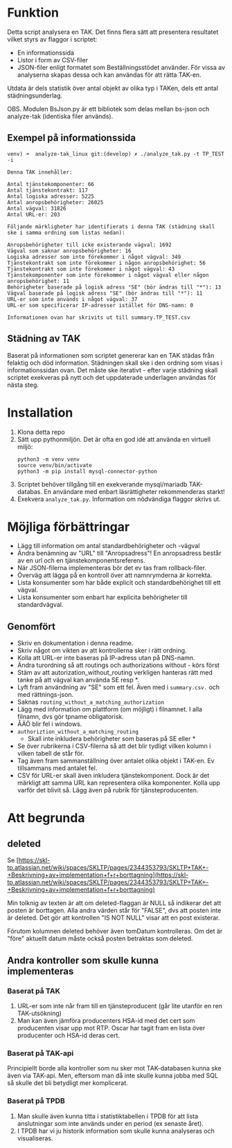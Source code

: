 # Funktion
Detta script analysera en TAK. Det finns flera sätt att presentera resultatet vilket styrs av flaggor i scriptet:

* En informationssida
* Listor i form av CSV-filer
* JSON-filer enligt formatet som Beställningsstödet använder. För vissa av analyserna skapas dessa och kan användas för att rätta TAK-en. 

Utdata är dels statistik över antal objekt av olika typ i TAKen, dels ett antal städningsunderlag. 

OBS. Modulen BsJson.py är ett bibliotek som delas mellan bs-json och analyze-tak (identiska filer används).
## Exempel på informationssida
```
venv) ➜  analyze-tak_linux git:(develop) ✗ ./analyze_tak.py -t TP_TEST -i

Denna TAK innehåller:

Antal tjänstekomponenter: 66
Antal tjänstekontrakt: 117
Antal logiska adresser: 5225
Antal anropsbehörigheter: 26025
Antal vägval: 31826
Antal URL-er: 203

Följande märkligheter har identifierats i denna TAK (städning skall ske i samma ordning som listas nedan):

Anropsbehörigheter till icke existerande vägval: 1692
Vägval som saknar anropsbehörigheter: 16
Logiska adresser som inte förekommer i något vägval: 349
Tjänstekontrakt som inte förekommer i någon anropsbehörighet: 56
Tjänstekontrakt som inte förekommer i något vägval: 43
Tjänstekomponenter som inte förekommer i något vägval eller någon anropsbehörighet: 11
Behörigheter baserade på logisk adress "SE" (bör ändras till "*"): 13
Vägval baserade på logisk adress "SE" (bör ändras till "*"): 11
URL-er som inte används i något vägval: 37
URL-er som specificerar IP-adresser istället för DNS-namn: 0

Informationen ovan har skrivits ut till summary.TP_TEST.csv
```

## Städning av TAK
Baserat på informationen som scriptet genererar kan en TAK städas från felaktig och död information. Städningen skall ske i den ordning som visas i informationssidan ovan. Det måste ske iterativt - efter varje städning skall scriptet exekveras på nytt och det uppdaterade underlagen användas för nästa steg. 

# Installation
1. Klona detta repo
2. Sätt upp pythonmiljön. Det är ofta en god idé att använda en virtuell miljö:
    ```
   python3 -m venv venv
   source venv/bin/activate
   python3 -m pip install mysql-connector-python
   ```
3. Scriptet behöver tillgång till en exekverande mysql/mariadb TAK-databas. En användare med enbart läsrättigheter rekommenderas starkt! 
4. Exekvera `analyze_tak.py`. Information om nödvändiga flaggor skrivs ut.
 

# Möjliga förbättringar

* Lägg till information om antal standardbehörigheter och -vägval
* Ändra benämning av "URL" till "Anropsadress"! En anropsadress består av en url och en tjänstekomponentsreferens.
* När JSON-filerna implementeras bör det ev tas fram rollback-filer.
* Överväg att lägga på en kontroll över att namnrymderna är korrekta.
* Lista konsumenter som har både explicit och standardbehörighet till ett vägval.
* Lista konsumenter som enbart har explicita behörigheter till standardvägval.


## Genomfört
* Skriv en dokumentation i denna readme.
* Skriv något om vikten av att kontrollerna sker i rätt ordning.
* Kolla att URL-er inte baseras på IP-adress utan på DNS-namn.
* Ändra turordning så att routings och authorizations without - körs först
* Stäm av att autorization_without_routing verkligen hanteras rätt med tanke på att vägval kan använda SE resp *.
* Lyft fram användning av "SE" som ett fel. Även med i `summary.csv.` och med rättnings-json.
* Saknas `routing_without_a_matching_authorization`
* Lägg med information om plattform (om möjligt) i filnamnet. I alla filnamn, dvs gör tpname obligatorisk.
* ÅÄÖ blir fel i windows.
* `authoriztion_without_a_matching_routing`
    * Skall inte inkludera behörigheter som baseras på SE eller *
* Se över rubrikerna i CSV-filerna så att det blir tydligt vilken kolumn i vilken tabell de står för.
* Tag även fram sammanställning över antalet olika objekt i TAK-en. Ev tillsammans med antalet fel.
* CSV för URL-er skall även inkludera tjänstekomponent. Dock är det märkligt att samma URL kan representera olika komponenter. Kolla upp varför det blivit så. Lägg även på rubrik för tjänsteproducenten.

# Att begrunda
## deleted
Se [https://skl-tp.atlassian.net/wiki/spaces/SKLTP/pages/2344353793/SKLTP+TAK+-+Beskrivning+av+implementation+f+r+borttagning](https://skl-tp.atlassian.net/wiki/spaces/SKLTP/pages/2344353793/SKLTP+TAK+-+Beskrivning+av+implementation+f+r+borttagning)

Min tolknig av texten är att om deleted-flaggan är NULL så
indikerar det att posten är borttagen. Alla andra värden står för "FALSE", dvs att posten inte är deleted. Det gör att kontrollen "IS NOT NULL" visar att en post existerar.

Förutom kolumnen deleted behöver även tomDatum kontrolleras. Om det är "före" aktuellt datum måste också posten betraktas som deleted.


## Andra kontroller som skulle kunna implementeras

### Baserat på TAK
1. URL-er som inte når fram till en tjänsteproducent (går lite utanför en ren TAK-utsökning)
2. Man kan även jämföra producenters HSA-id med det cert som producenten visar upp mot RTP. Oscar har tagit fram en lista över producenter och HSA-id deras cert.

### Baserat på TAK-api
Principiellt borde alla kontroller som nu sker mot TAK-databasen kunna ske även via TAK-api. Men, eftersom man då inte skulle kunna jobba med SQL så skulle det bli betydligt mer komplicerat.

### Baserat på TPDB
1. Man skulle även kunna titta i statistiktabellen i TPDB för att lista anslutningar som inte används under en period (ex senaste året).
2. I TPDB har vi ju historik information som skulle kunna analyseras och visualiseras.
